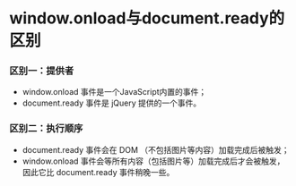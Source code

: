 # window.onload与document.ready的区别

### 区别一：提供者

- window.onload 事件是一个JavaScript内置的事件；
- document.ready 事件是 jQuery 提供的一个事件。

### 区别二：执行顺序

- document.ready 事件会在 DOM （不包括图片等内容）加载完成后被触发；
- window.onload 事件会等所有内容（包括图片等）加载完成后才会被触发，因此它比 document.ready 事件稍晚一些。
